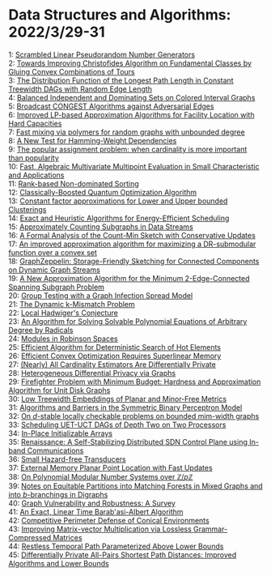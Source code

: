 # Data Structures and Algorithms: 2022/3/29-31  
1: [Scrambled Linear Pseudorandom Number Generators](https://doi.org/10.48550/arXiv.1805.01407)  
2: [Towards Improving Christofides Algorithm on Fundamental Classes by  Gluing Convex Combinations of Tours](https://doi.org/10.48550/arXiv.1907.02120)  
3: [The Distribution Function of the Longest Path Length in Constant  Treewidth DAGs with Random Edge Length](https://doi.org/10.48550/arXiv.1910.09791)  
4: [Balanced Independent and Dominating Sets on Colored Interval Graphs](https://doi.org/10.48550/arXiv.2003.05289)  
5: [Broadcast CONGEST Algorithms against Adversarial Edges](https://doi.org/10.48550/arXiv.2004.06436)  
6: [Improved LP-based Approximation Algorithms for Facility Location with  Hard Capacities](https://doi.org/10.48550/arXiv.2102.06613)  
7: [Fast mixing via polymers for random graphs with unbounded degree](https://doi.org/10.48550/arXiv.2105.00524)  
8: [A New Test for Hamming-Weight Dependencies](https://doi.org/10.48550/arXiv.2108.13061)  
9: [The popular assignment problem: when cardinality is more important than  popularity](https://doi.org/10.48550/arXiv.2110.10984)  
10: [Fast, Algebraic Multivariate Multipoint Evaluation in Small  Characteristic and Applications](https://doi.org/10.48550/arXiv.2111.07572)  
11: [Rank-based Non-dominated Sorting](https://doi.org/10.48550/arXiv.2203.13654)  
12: [Classically-Boosted Quantum Optimization Algorithm](https://doi.org/10.48550/arXiv.2203.13936)  
13: [Constant factor approximations for Lower and Upper bounded Clusterings](https://doi.org/10.48550/arXiv.2203.14058)  
14: [Exact and Heuristic Algorithms for Energy-Efficient Scheduling](https://doi.org/10.48550/arXiv.2203.14070)  
15: [Approximately Counting Subgraphs in Data Streams](https://doi.org/10.48550/arXiv.2203.14225)  
16: [A Formal Analysis of the Count-Min Sketch with Conservative Updates](https://doi.org/10.48550/arXiv.2203.14549)  
17: [An improved approximation algorithm for maximizing a DR-submodular  function over a convex set](https://doi.org/10.48550/arXiv.2203.14740)  
18: [GraphZeppelin: Storage-Friendly Sketching for Connected Components on  Dynamic Graph Streams](https://doi.org/10.48550/arXiv.2203.14927)  
19: [A New Approximation Algorithm for the Minimum 2-Edge-Connected Spanning  Subgraph Problem](https://doi.org/10.48550/arXiv.1911.07232)  
20: [Group Testing with a Graph Infection Spread Model](https://doi.org/10.48550/arXiv.2101.05792)  
21: [The Dynamic k-Mismatch Problem](https://doi.org/10.48550/arXiv.2105.06166)  
22: [Local Hadwiger's Conjecture](https://doi.org/10.48550/arXiv.2203.06718)  
23: [An Algorithm for Solving Solvable Polynomial Equations of Arbitrary  Degree by Radicals](https://doi.org/10.48550/arXiv.2203.11602)  
24: [Modules in Robinson Spaces](https://doi.org/10.48550/arXiv.2203.12386)  
25: [Efficient Algorithm for Deterministic Search of Hot Elements](https://doi.org/10.48550/arXiv.2203.15043)  
26: [Efficient Convex Optimization Requires Superlinear Memory](https://doi.org/10.48550/arXiv.2203.15260)  
27: [(Nearly) All Cardinality Estimators Are Differentially Private](https://doi.org/10.48550/arXiv.2203.15400)  
28: [Heterogeneous Differential Privacy via Graphs](https://doi.org/10.48550/arXiv.2203.15429)  
29: [Firefighter Problem with Minimum Budget: Hardness and Approximation  Algorithm for Unit Disk Graphs](https://doi.org/10.48550/arXiv.2203.15509)  
30: [Low Treewidth Embeddings of Planar and Minor-Free Metrics](https://doi.org/10.48550/arXiv.2203.15627)  
31: [Algorithms and Barriers in the Symmetric Binary Perceptron Model](https://doi.org/10.48550/arXiv.2203.15667)  
32: [On $d$-stable locally checkable problems on bounded mim-width graphs](https://doi.org/10.48550/arXiv.2203.15724)  
33: [Scheduling UET-UCT DAGs of Depth Two on Two Processors](https://doi.org/10.48550/arXiv.2203.15726)  
34: [In-Place Initializable Arrays](https://doi.org/10.48550/arXiv.1709.08900)  
35: [Renaissance: A Self-Stabilizing Distributed SDN Control Plane using  In-band Communications](https://doi.org/10.48550/arXiv.1712.07697)  
36: [Small Hazard-free Transducers](https://doi.org/10.48550/arXiv.1811.12369)  
37: [External Memory Planar Point Location with Fast Updates](https://doi.org/10.48550/arXiv.1905.02620)  
38: [On Polynomial Modular Number Systems over $\mathbb{Z}/p\mathbb{Z}$](https://doi.org/10.48550/arXiv.2001.03741)  
39: [Notes on Equitable Partitions into Matching Forests in Mixed Graphs and  into $b$-branchings in Digraphs](https://doi.org/10.48550/arXiv.2003.10774)  
40: [Graph Vulnerability and Robustness: A Survey](https://doi.org/10.48550/arXiv.2105.00419)  
41: [An Exact, Linear Time Barab\'asi-Albert Algorithm](https://doi.org/10.48550/arXiv.2110.00287)  
42: [Competitive Perimeter Defense of Conical Environments](https://doi.org/10.48550/arXiv.2110.04667)  
43: [Improving Matrix-vector Multiplication via Lossless Grammar-Compressed  Matrices](https://doi.org/10.48550/arXiv.2203.14540)  
44: [Restless Temporal Path Parameterized Above Lower Bounds](https://doi.org/10.48550/arXiv.2203.15862)  
45: [Differentially Private All-Pairs Shortest Path Distances: Improved  Algorithms and Lower Bounds](https://doi.org/10.48550/arXiv.2203.16476)  